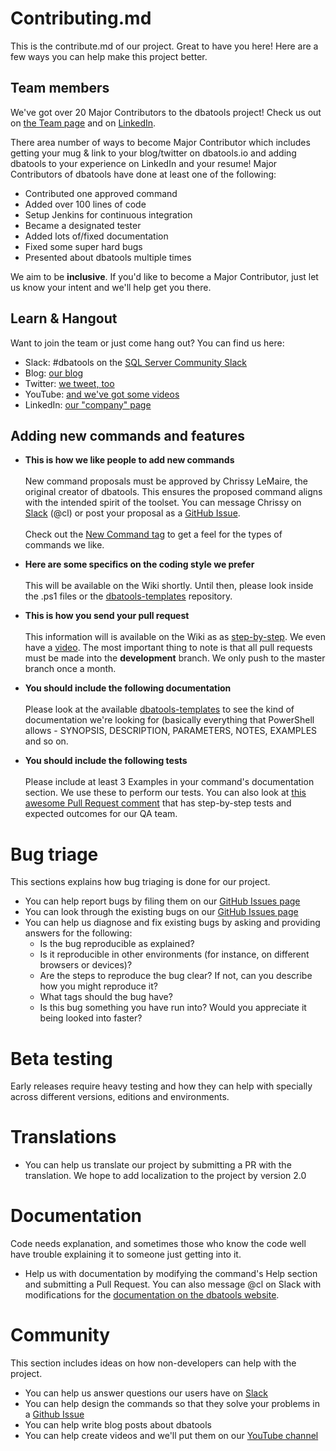 # Contributing.md
This is the contribute.md of our project. Great to have you here! Here are a few ways you can help make this project better.

## Team members

We've got over 20 Major Contributors to the dbatools project! Check us out on [the Team page](https://dbatools.io/team) and on [LinkedIn](https://dbatools.io/company).

There area number of ways to become Major Contributor which includes getting your mug & link to your blog/twitter on dbatools.io and adding dbatools to your experience on LinkedIn and your resume! Major Contributors of dbatools have done at least one of the following:

* Contributed one approved command
* Added over 100 lines of code
* Setup Jenkins for continuous integration
* Became a designated tester
* Added lots of/fixed documentation
* Fixed some super hard bugs
* Presented about dbatools multiple times

We aim to be **inclusive**. If you'd like to become a Major Contributor, just let us know your intent and we'll help get you there.

## Learn & Hangout

Want to join the team or just come hang out? You can find us here:

* Slack: #dbatools on the [SQL Server Community Slack](https://dbatools.io/slack)
* Blog: [our blog](https://dbatools.io/blog)
* Twitter: [we tweet, too](https://dbatools.io/twitter)
* YouTube: [and we've got some videos](https://dbatools.io/youtube)
* LinkedIn: [our "company" page](https://dbatools.io/company)

## Adding new commands and features

* **This is how we like people to add new commands**
<br><br>New command proposals must be approved by Chrissy LeMaire, the original creator of dbatools. This ensures the proposed command aligns with the intended spirit of the toolset. You can message Chrissy on [Slack](https://dbatools.io/slack) (@cl) or post your proposal as a [GitHub Issue](https://dbatools.io/issues).<br><br>Check out the [New Command tag](https://github.com/sqlcollaborative/dbatools/issues?q=is%3Aissue+is%3Aopen+label%3A%22New+Command%22) to get a feel for the types of commands we like.

* **Here are some specifics on the coding style we prefer**
<br><br>This will be available on the Wiki shortly. Until then, please look inside the .ps1 files or the [dbatools-templates](https://github.com/sqlcollaborative/dbatools-templates) repository.

* **This is how you send your pull request**
<br><br>This information will is available on the Wiki as as [step-by-step](https://dbatools.io/firstpull). We even have a [video](https://dbatools.io/firstpullvideo). The most important thing to note is that all pull requests must be made into the **development** branch. We only push to the master branch once a month.

* **You should include the following documentation**
<br><br>Please look at the available [dbatools-templates](https://github.com/sqlcollaborative/dbatools-templates) to see the kind of documentation we're looking for (basically everything that PowerShell allows - SYNOPSIS, DESCRIPTION, PARAMETERS, NOTES, EXAMPLES and so on.
        
* **You should include the following tests**
<br><br>Please include at least 3 Examples in your command's documentation section. We use these to perform our tests. You can also look at [this awesome Pull Request comment](https://github.com/sqlcollaborative/dbatools/pull/254#issuecomment-253355070) that has step-by-step tests and expected outcomes for our QA team.

# Bug triage

This sections explains how bug triaging is done for our project. 

* You can help report bugs by filing them on our [GitHub Issues page](https://github.com/sqlcollaborative/dbatools/issues)
* You can look through the existing bugs on our [GitHub Issues page](https://github.com/sqlcollaborative/dbatools/issues)
* You can help us diagnose and fix existing bugs by asking and providing answers for the following:
  * Is the bug reproducible as explained?   
  * Is it reproducible in other environments (for instance, on different browsers or devices)?   
  * Are the steps to reproduce the bug clear? If not, can you describe how you might reproduce it?  
  * What tags should the bug have?  
  * Is this bug something you have run into? Would you appreciate it being looked into faster? 

# Beta testing

Early releases require heavy testing and how they can help with specially across different versions, editions and environments.

# Translations

* You can help us translate our project by submitting a PR with the translation. We hope to add localization to the project by version 2.0

# Documentation

Code needs explanation, and sometimes those who know the code well have trouble explaining it to someone just getting into it. 

* Help us with documentation by modifying the command's Help section and submitting a Pull Request. You can also message @cl on Slack with modifications for the [documentation on the dbatools website](https://dbatools.io/commands).

# Community 
This section includes ideas on how non-developers can help with the project.

* You can help us answer questions our users have on [Slack](https://dbatools.io/slack)
* You can help design the commands so that they solve your problems in a [Github Issue](https://github.com/sqlcollaborative/dbatools/issues)
* You can help write blog posts about dbatools
* You can help create videos and we'll put them on our [YouTube channel](https://dbatools.io/youtube)
